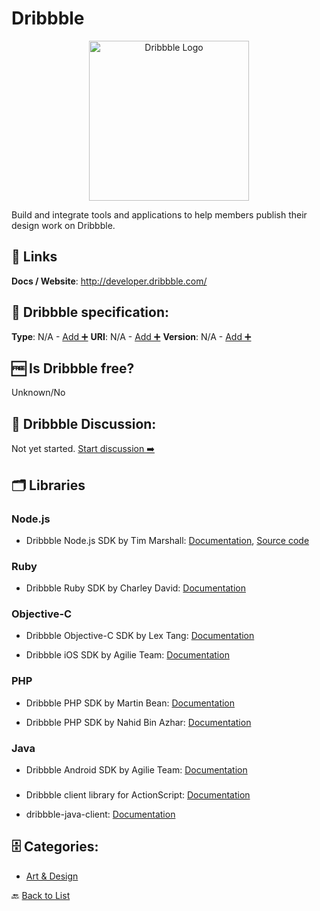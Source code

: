 # Dribbble
<p align="center">
    <img width="256" src="https://raw.githubusercontent.com/apis-list/apis-list/main/apis/dribbble/logo_256x256.png" alt="Dribbble Logo"/>
</p>
Build and integrate tools and applications to help members publish their design work on Dribbble.

##  🔗 Links
**Docs / Website**: http://developer.dribbble.com/

## 🧬 Dribbble specification:
**Type**: N/A - [Add ➕](https://github.com/apis-list/apis-list/edit/main/apis-list.yaml)
**URI**: N/A - [Add ➕](https://github.com/apis-list/apis-list/edit/main/apis-list.yaml)
**Version**: N/A - [Add ➕](https://github.com/apis-list/apis-list/edit/main/apis-list.yaml)

## 🆓 Is Dribbble free?
 Unknown/No 

## 💬 Dribbble Discussion:
Not yet started. [Start discussion ➡️](https://github.com/apis-list/apis-list/discussions/new)

## 🗂️ Libraries
### Node.js
- Dribbble Node.js SDK by Tim Marshall: [Documentation](https://www.npmjs.com/package/dribbble-api), [Source code](https://github.com/tmarshall/Dribbble-API)

### Ruby
- Dribbble Ruby SDK by Charley David: [Documentation](https://github.com/Calyhre/dribbble)

### Objective-C
- Dribbble Objective-C SDK by Lex Tang: [Documentation](https://github.com/lexrus/LTDribbbleAPI)

- Dribbble iOS SDK by Agilie Team: [Documentation](https://github.com/agilie/dribbble-ios-sdk)

### PHP
- Dribbble PHP SDK by Martin Bean: [Documentation](https://github.com/martinbean/dribbble-php)

- Dribbble PHP SDK by Nahid Bin Azhar: [Documentation](https://github.com/nahid/dribbble-php-client)

### Java
- Dribbble Android SDK by Agilie Team: [Documentation](https://github.com/agilie/dribbble-android-sdk)

### 
- Dribbble client library for ActionScript: [Documentation](http://www.sangupta.com/projects/as3dribbble)

- dribbble-java-client: [Documentation](http://www.sangupta.com/projects/dribbble-java-client.html)


## 🗄️ Categories:
- [Art & Design](https://github.com/apis-list/apis-list#art--design-)

🔙  [Back to List](https://github.com/apis-list/apis-list)
